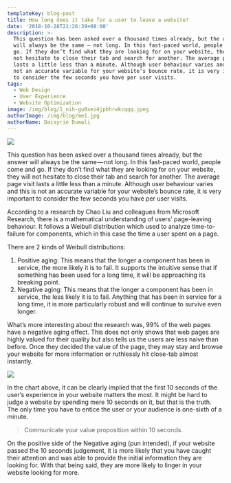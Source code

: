 ```yaml
---
templateKey: blog-post
title: How long does it take for a user to leave a website?
date: '2018-10-28T21:26:39+08:00'
description: >-
  This question has been asked over a thousand times already, but the answer
  will always be the same — not long. In this fast-paced world, people come and
  go. If they don’t find what they are looking for on your website, they will
  not hesitate to close their tab and search for another. The average page visit
  lasts a little less than a minute. Although user behaviour varies and this is
  not an accurate variable for your website’s bounce rate, it is very important
  to consider the few seconds you have per user visits.
tags:
  - Web Design
  - User Experience
  - Website Optimization
image: /img/blog/1_nih-gu8xei4jpbhrwkcqqq.jpeg
authorImage: /img/blog/me1.jpg
authorName: Daisyrie Dumali
---
```

<img src="https://res.cloudinary.com/teembr/image/upload/v1540732745/img/blog/1_nIH-gU8xeI4JpbhrWKCqQQ.jpg" class="img-full" />

This question has been asked over a thousand times already, but the answer will always be the same — not long. In this fast-paced world, people come and go. If they don’t find what they are looking for on your website, they will not hesitate to close their tab and search for another. The average page visit lasts a little less than a minute. Although user behaviour varies and this is not an accurate variable for your website’s bounce rate, it is very important to consider the few seconds you have per user visits.

According to a research by Chao Liu and colleagues from Microsoft Research, there is a mathematical understanding of users’ page-leaving behaviour. It follows a Weibull distribution which used to analyze time-to-failure for components, which in this case the time a user spent on a page.

There are 2 kinds of Weibull distributions:

1. Positive aging: This means that the longer a component has been in service, the more likely it is to fail. It supports the intuitive sense that if something has been used for a long time, it will be approaching its breaking point.
2. Negative aging: This means that the longer a component has been in service, the less likely it is to fail. Anything that has been in service for a long time, it is more particularly robust and will continue to survive even longer.

What’s more interesting about the research was, 99% of the web pages have a negative aging effect. This does not only shows that web pages are highly valued for their quality but also tells us the users are less naive than before. Once they decided the value of the page, they may stay and browse your website for more information or ruthlessly hit close-tab almost instantly.

<img src="https://res.cloudinary.com/teembr/image/upload/v1540732684/img/blog/weibull.jpg" class="img-center" />

In the chart above, it can be clearly implied that the first 10 seconds of the user’s experience in your website matters the most. It might be hard to judge a website by spending mere 10 seconds on it, but that is the truth. The only time you have to entice the user or your audience is one-sixth of a minute.

> Communicate your value proposition within 10 seconds.

On the positive side of the Negative aging (pun intended), if your website passed the 10 seconds judgement, it is more likely that you have caught their attention and was able to provide the initial information they are looking for. With that being said, they are more likely to linger in your website looking for more.
